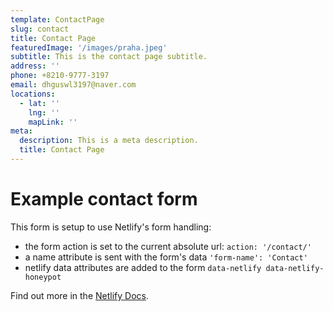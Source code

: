 ```yaml
---
template: ContactPage
slug: contact
title: Contact Page
featuredImage: '/images/praha.jpeg'
subtitle: This is the contact page subtitle.
address: ''
phone: +8210-9777-3197
email: dhguswl3197@naver.com
locations:
  - lat: ''
    lng: ''
    mapLink: ''
meta:
  description: This is a meta description.
  title: Contact Page
---
```


# Example contact form

This form is setup to use Netlify's form handling:

- the form action is set to the current absolute url: `action: '/contact/'`
- a name attribute is sent with the form's data `'form-name': 'Contact'`
- netlify data attributes are added to the form `data-netlify data-netlify-honeypot`

Find out more in the [Netlify Docs](https://www.netlify.com/docs/form-handling/).
